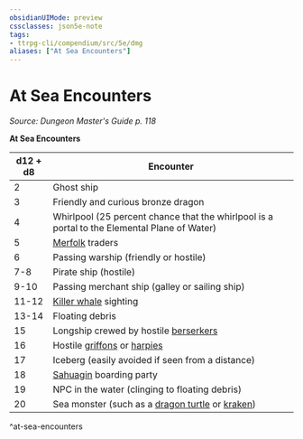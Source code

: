 ```yaml
---
obsidianUIMode: preview
cssclasses: json5e-note
tags:
- ttrpg-cli/compendium/src/5e/dmg
aliases: ["At Sea Encounters"]
---
```

# At Sea Encounters
*Source: Dungeon Master's Guide p. 118* 

**At Sea Encounters**

| d12 + d8 | Encounter |
|----------|-----------|
| 2 | Ghost ship |
| 3 | Friendly and curious bronze dragon |
| 4 | Whirlpool (25 percent chance that the whirlpool is a portal to the Elemental Plane of Water) |
| 5 | [Merfolk](Misc%20Files/CLI/compendium/bestiary/humanoid/merfolk.md) traders |
| 6 | Passing warship (friendly or hostile) |
| 7-8 | Pirate ship (hostile) |
| 9-10 | Passing merchant ship (galley or sailing ship) |
| 11-12 | [Killer whale](Misc%20Files/CLI/compendium/bestiary/beast/killer-whale.md) sighting |
| 13-14 | Floating debris |
| 15 | Longship crewed by hostile [berserkers](Misc%20Files/CLI/compendium/bestiary/humanoid/berserker.md) |
| 16 | Hostile [griffons](Misc%20Files/CLI/compendium/bestiary/monstrosity/griffon.md) or [harpies](Misc%20Files/CLI/compendium/bestiary/monstrosity/harpy.md) |
| 17 | Iceberg (easily avoided if seen from a distance) |
| 18 | [Sahuagin](Misc%20Files/CLI/compendium/bestiary/humanoid/sahuagin.md) boarding party |
| 19 | NPC in the water (clinging to floating debris) |
| 20 | Sea monster (such as a [dragon turtle](Misc%20Files/CLI/compendium/bestiary/dragon/dragon-turtle.md) or [kraken](Misc%20Files/CLI/compendium/bestiary/monstrosity/kraken.md)) |
^at-sea-encounters